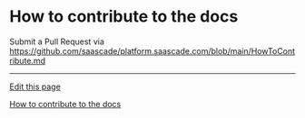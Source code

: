 # How to contribute to the docs
Submit a Pull Request via https://github.com/saascade/platform.saascade.com/blob/main/HowToContribute.md
 
---
[Edit this page](https://github.com/saascade/platform.saascade.com/edit/main/General/HowToContribute/README.md)

[How to contribute to the docs](../HowToContribute/README.md)
